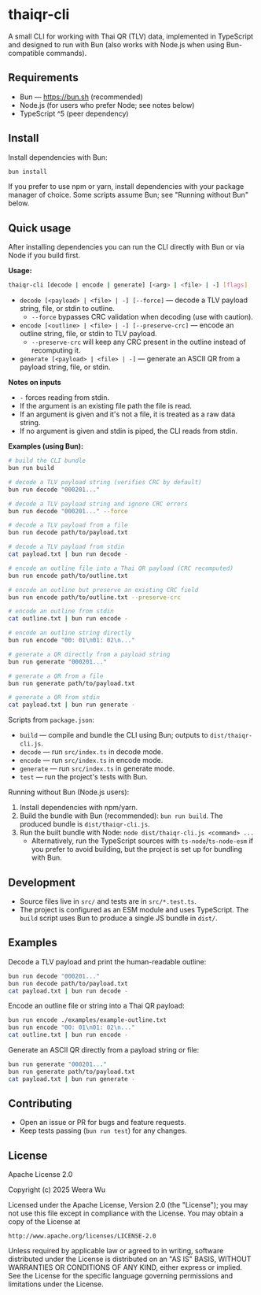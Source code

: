 # thaiqr-cli

A small CLI for working with Thai QR (TLV) data, implemented in TypeScript and designed to run with Bun (also works with Node.js when using Bun-compatible commands).

## Requirements

- Bun — https://bun.sh (recommended)
- Node.js (for users who prefer Node; see notes below)
- TypeScript ^5 (peer dependency)

## Install

Install dependencies with Bun:

```bash
bun install
```

If you prefer to use npm or yarn, install dependencies with your package manager of choice. Some scripts assume Bun; see "Running without Bun" below.

## Quick usage

After installing dependencies you can run the CLI directly with Bun or via Node if you build first.

**Usage:**

```bash
thaiqr-cli [decode | encode | generate] [<arg> | <file> | -] [flags]
```

- `decode [<payload> | <file> | -] [--force]` — decode a TLV payload string, file, or stdin to outline.
  - `--force` bypasses CRC validation when decoding (use with caution).
- `encode [<outline> | <file> | -] [--preserve-crc]` — encode an outline string, file, or stdin to TLV payload.
  - `--preserve-crc` will keep any CRC present in the outline instead of recomputing it.
- `generate [<payload> | <file> | -]` — generate an ASCII QR from a payload string, file, or stdin.

**Notes on inputs**
- `-` forces reading from stdin.
- If the argument is an existing file path the file is read.
- If an argument is given and it's not a file, it is treated as a raw data string.
- If no argument is given and stdin is piped, the CLI reads from stdin.

**Examples (using Bun):**

```bash
# build the CLI bundle
bun run build

# decode a TLV payload string (verifies CRC by default)
bun run decode "000201..."

# decode a TLV payload string and ignore CRC errors
bun run decode "000201..." --force

# decode a TLV payload from a file
bun run decode path/to/payload.txt

# decode a TLV payload from stdin
cat payload.txt | bun run decode -

# encode an outline file into a Thai QR payload (CRC recomputed)
bun run encode path/to/outline.txt

# encode an outline but preserve an existing CRC field
bun run encode path/to/outline.txt --preserve-crc

# encode an outline from stdin
cat outline.txt | bun run encode -

# encode an outline string directly
bun run encode "00: 01\n01: 02\n..."

# generate a QR directly from a payload string
bun run generate "000201..."

# generate a QR from a file
bun run generate path/to/payload.txt

# generate a QR from stdin
cat payload.txt | bun run generate -
```

Scripts from `package.json`:

- `build` — compile and bundle the CLI using Bun; outputs to `dist/thaiqr-cli.js`.
- `decode` — run `src/index.ts` in decode mode.
- `encode` — run `src/index.ts` in encode mode.
- `generate` — run `src/index.ts` in generate mode.
- `test` — run the project's tests with Bun.

Running without Bun (Node.js users):

1. Install dependencies with npm/yarn.
2. Build the bundle with Bun (recommended): `bun run build`. The produced bundle is `dist/thaiqr-cli.js`.
3. Run the built bundle with Node: `node dist/thaiqr-cli.js <command> ...`
   - Alternatively, run the TypeScript sources with `ts-node`/`ts-node-esm` if you prefer to avoid building, but the project is set up for bundling with Bun.

## Development

- Source files live in `src/` and tests are in `src/*.test.ts`.
- The project is configured as an ESM module and uses TypeScript. The `build` script uses Bun to produce a single JS bundle in `dist/`.

## Examples

Decode a TLV payload and print the human-readable outline:

```bash
bun run decode "000201..."
bun run decode path/to/payload.txt
cat payload.txt | bun run decode -
```

Encode an outline file or string into a Thai QR payload:

```bash
bun run encode ./examples/example-outline.txt
bun run encode "00: 01\n01: 02\n..."
cat outline.txt | bun run encode -
```

Generate an ASCII QR directly from a payload string or file:

```bash
bun run generate "000201..."
bun run generate path/to/payload.txt
cat payload.txt | bun run generate -
```

## Contributing

- Open an issue or PR for bugs and feature requests.
- Keep tests passing (`bun run test`) for any changes.

## License

Apache License 2.0

Copyright (c) 2025 Weera Wu

Licensed under the Apache License, Version 2.0 (the "License");
you may not use this file except in compliance with the License.
You may obtain a copy of the License at

    http://www.apache.org/licenses/LICENSE-2.0

Unless required by applicable law or agreed to in writing, software
distributed under the License is distributed on an "AS IS" BASIS,
WITHOUT WARRANTIES OR CONDITIONS OF ANY KIND, either express or implied.
See the License for the specific language governing permissions and
limitations under the License.
